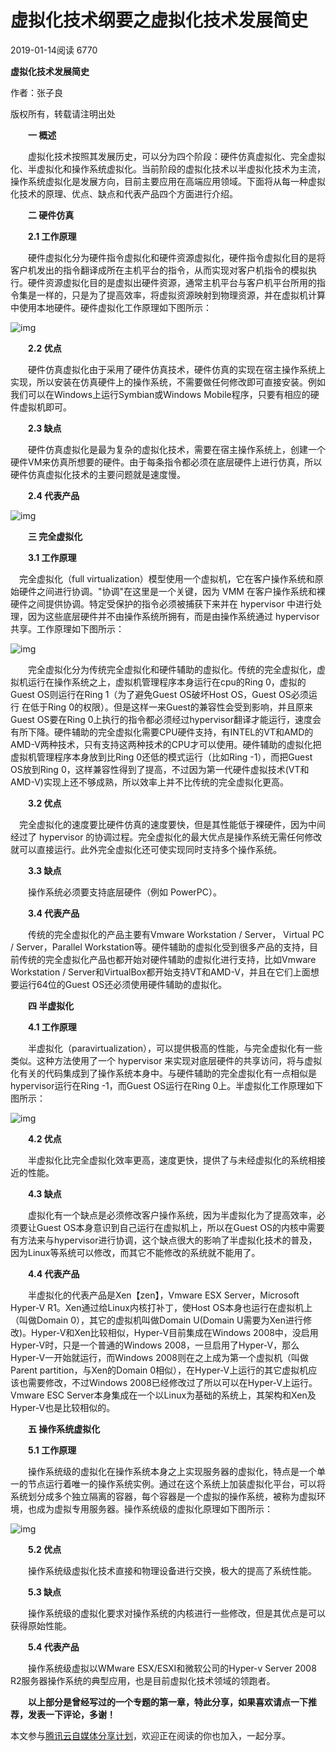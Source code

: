 # 虚拟化技术纲要之虚拟化技术发展简史

2019-01-14阅读 6770

**虚拟化技术发展简史**

作者：张子良

版权所有，转载请注明出处

　　**一 概述**

　　虚拟化技术按照其发展历史，可以分为四个阶段：硬件仿真虚拟化、完全虚拟化、半虚拟化和操作系统虚拟化。当前阶段的虚拟化技术以半虚拟化技术为主流，操作系统虚拟化是发展方向，目前主要应用在高端应用领域。下面将从每一种虚拟化技术的原理、优点、缺点和代表产品四个方面进行介绍。

　　**二 硬件仿真**

　　**2.1 工作原理**

　　硬件虚拟化分为硬件指令虚拟化和硬件资源虚拟化，硬件指令虚拟化目的是将客户机发出的指令翻译成所在主机平台的指令，从而实现对客户机指令的模拟执行。硬件资源虚拟化目的是虚拟出硬件资源，通常主机平台与客户机平台所用的指令集是一样的，只是为了提高效率，将虚拟资源映射到物理资源，并在虚拟机计算中使用本地硬件。硬件虚拟化工作原理如下图所示：

![img](https://ask.qcloudimg.com/http-save/yehe-4336144/8sqovnlsf3.png?imageView2/2/w/1620)

　　**2.2 优点**

　　硬件仿真虚拟化由于采用了硬件仿真技术，硬件仿真的实现在宿主操作系统上实现，所以安装在仿真硬件上的操作系统，不需要做任何修改即可直接安装。例如我们可以在Windows上运行Symbian或Windows Mobile程序，只要有相应的硬件虚拟机即可。

　　**2.3 缺点**

　　硬件仿真虚拟化是最为复杂的虚拟化技术，需要在宿主操作系统上，创建一个硬件VM来仿真所想要的硬件。由于每条指令都必须在底层硬件上进行仿真，所以硬件仿真虚拟化技术的主要问题就是速度慢。

　　**2.4 代表产品**

![img](https://ask.qcloudimg.com/http-save/yehe-4336144/uv4x9u4qep.png?imageView2/2/w/1620)

　　**三 完全虚拟化**

　　**3.1 工作原理**

 　完全虚拟化（full virtualization）模型使用一个虚拟机，它在客户操作系统和原始硬件之间进行协调。"协调"在这里是一个关键，因为 VMM 在客户操作系统和裸硬件之间提供协调。特定受保护的指令必须被捕获下来并在 hypervisor 中进行处理，因为这些底层硬件并不由操作系统所拥有，而是由操作系统通过 hypervisor 共享。工作原理如下图所示：

![img](https://ask.qcloudimg.com/http-save/yehe-4336144/9kkprt5bwf.png?imageView2/2/w/1620)

　　完全虚拟化分为传统完全虚拟化和硬件辅助的虚拟化。传统的完全虚拟化，虚拟机运行在操作系统之上，虚拟机管理程序本身运行在cpu的Ring 0，虚拟的Guest OS则运行在Ring 1（为了避免Guest OS破坏Host OS，Guest OS必须运行 在低于Ring 0的权限）。但是这样一来Guest的兼容性会受到影响，并且原来Guest OS要在Ring 0上执行的指令都必须经过hypervisor翻译才能运行，速度会有所下降。硬件辅助的完全虚拟化需要CPU硬件支持，有INTEL的VT和AMD的 AMD-V两种技术，只有支持这两种技术的CPU才可以使用。硬件辅助的虚拟化把虚拟机管理程序本身放到比Ring 0还低的模式运行（比如Ring -1），而把Guest OS放到Ring 0，这样兼容性得到了提高，不过因为第一代硬件虚拟技术(VT和AMD-V)实现上还不够成熟，所以效率上并不比传统的完全虚拟化更高。

　　**3.2 优点**

 　完全虚拟化的速度要比硬件仿真的速度要快，但是其性能低于裸硬件，因为中间经过了 hypervisor 的协调过程。完全虚拟化的最大优点是操作系统无需任何修改就可以直接运行。此外完全虚拟化还可使实现同时支持多个操作系统。

　　**3.3 缺点**

　　操作系统必须要支持底层硬件（例如 PowerPC）。

　　**3.4 代表产品**

　　传统的完全虚拟化的产品主要有Vmware Workstation / Server， Virtual PC / Server，Parallel Workstation等。硬件辅助的虚拟化受到很多产品的支持，目前传统的完全虚拟化产品也都开始对硬件辅助的虚拟化进行支持，比如Vmware Workstation / Server和VirtualBox都开始支持VT和AMD-V，并且在它们上面想要运行64位的Guest OS还必须使用硬件辅助的虚拟化。

　　**四 半虚拟化**

　　**4.1 工作原理**

　　半虚拟化（paravirtualization），可以提供极高的性能，与完全虚拟化有一些类似。这种方法使用了一个 hypervisor 来实现对底层硬件的共享访问，将与虚拟化有关的代码集成到了操作系统本身中。与硬件辅助的完全虚拟化有一点相似是hypervisor运行在Ring -1，而Guest OS运行在Ring 0上。半虚拟化工作原理如下图所示：

![img](https://ask.qcloudimg.com/http-save/yehe-4336144/klc4phofsu.png?imageView2/2/w/1620)

　　**4.2 优点**

　　半虚拟化比完全虚拟化效率更高，速度更快，提供了与未经虚拟化的系统相接近的性能。

　　**4.3 缺点**

　　虚拟化有一个缺点是必须修改客户操作系统，因为半虚拟化为了提高效率，必须要让Guest OS本身意识到自己运行在虚拟机上，所以在Guest OS的内核中需要有方法来与hypervisor进行协调，这个缺点很大的影响了半虚拟化技术的普及，因为Linux等系统可以修改，而其它不能修改的系统就不能用了。

　　**4.4 代表产品**

　　半虚拟化的代表产品是Xen【zen】，Vmware ESX Server，Microsoft Hyper-V R1。Xen通过给Linux内核打补丁，使Host OS本身也运行在虚拟机上（叫做Domain 0），其它的虚拟机叫做Domain U(Domain U需要为Xen进行修改)。Hyper-V和Xen比较相似，Hyper-V目前集成在Windows 2008中，没启用Hyper-V时，只是一个普通的Windows 2008，一旦启用了Hyper-V，那么Hyper-V一开始就运行，而Windows 2008则在之上成为第一个虚拟机（叫做Parent partition，与Xen的Domain 0相似），在Hyper-V上运行的其它虚拟机应该也需要修改，不过Windows 2008已经修改过了所以可以在Hyper-V上运行。Vmware ESC Server本身集成在一个以Linux为基础的系统上，其架构和Xen及Hyper-V也是比较相似的。

　　**五 操作系统虚拟化**

　　**5.1 工作原理**

　　操作系统级的虚拟化在操作系统本身之上实现服务器的虚拟化，特点是一个单一的节点运行着唯一的操作系统实例。通过在这个系统上加装虚拟化平台，可以将系统划分成多个独立隔离的容器，每个容器是一个虚拟的操作系统，被称为虚拟环境，也成为虚拟专用服务器。操作系统级的虚拟化原理如下图所示：

![img](https://ask.qcloudimg.com/http-save/yehe-4336144/f6du424pfk.png?imageView2/2/w/1620)

　　**5.2 优点**

　　操作系统级虚拟化技术直接和物理设备进行交换，极大的提高了系统性能。

　　**5.3 缺点**

　　操作系统级的虚拟化要求对操作系统的内核进行一些修改，但是其优点是可以获得原始性能。

　　**5.4 代表产品**

　　操作系统级虚拟以WMware ESX/ESXI和微软公司的Hyper-v Server 2008 R2服务器操作系统的典型应用，也是目前虚拟化技术领域的领跑者。

　　**以上部分是曾经写过的一个专题的第一章，特此分享，如果喜欢请点一下推荐，发表一下评论，多谢！**

本文参与[腾讯云自媒体分享计划](https://cloud.tencent.com/developer/support-plan)，欢迎正在阅读的你也加入，一起分享。